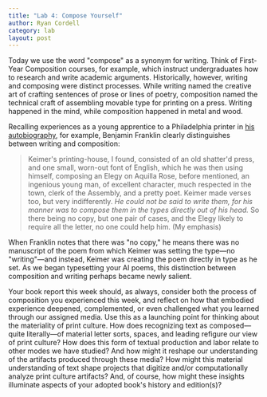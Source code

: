 ```yaml
---
title: "Lab 4: Compose Yourself"
author: Ryan Cordell
category: lab
layout: post
---
```


Today we use the word "compose" as a synonym for writing. Think of First-Year Composition courses, for example, which instruct undergraduates how to research and write academic arguments. Historically, however, writing and composing were distinct processes. While writing named the creative art of crafting sentences of prose or lines of poetry, composition named the technical craft of assembling movable type for printing on a press. Writing happened in the mind, while composition happened in metal and wood.

Recalling experiences as a young apprentice to a Philadelphia printer in [his autobiography](https://www.gutenberg.org/files/20203/20203-h/20203-h.htm#II), for example, Benjamin Franklin clearly distinguishes between writing and composition:

> Keimer's printing-house, I found, consisted of an old shatter'd press, and one small, worn-out font of English, which he was then using himself, composing an Elegy on Aquilla Rose, before mentioned, an ingenious young man, of excellent character, much respected in the town, clerk of the Assembly, and a pretty poet. Keimer made verses too, but very indifferently. _He could not be said to write them, for his manner was to compose them in the types directly out of his head._ So there being no copy, but one pair of cases, and the Elegy likely to require all the letter, no one could help him. (My emphasis)

When Franklin notes that there was "no copy," he means there was no manuscript of the poem from which Keimer was setting the type—no "writing"—and instead, Keimer was creating the poem directly in type as he set. As we began typesetting your AI poems, this distinction between composition and writing perhaps became newly salient. 

Your book report this week should, as always, consider both the process of composition you experienced this week, and reflect on how that embodied experience deepened, complemented, or even challenged what you learned through our assigned media. Use this as a launching point for thinking about the materiality of print culture. How does recognizing text as composed—quite literally—of material letter sorts, spaces, and leading refigure our view of print culture? How does this form of textual production and labor relate to other modes we have studied? And how might it reshape our understanding of the artifacts produced through these media? How might this material understanding of text shape projects that digitize and/or computationally analyze print culture artifacts? And, of course, how might these insights illuminate aspects of your adopted book's history and edition(s)?